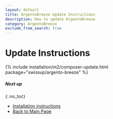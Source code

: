 ```yaml
---
layout: default
title: ArgentoBreeze Update Instructions
description: How to update ArgentoBreeze
category: ArgentoBreeze
exclude_from_search: true
---
```


# Update Instructions

{% include installation/m2/composer-update.html package="swissup/argento-breeze" %}

##### Next up
{:.no_toc}

 -  [Installation instructions](../)
 -  [Back to Main Page](../../)
